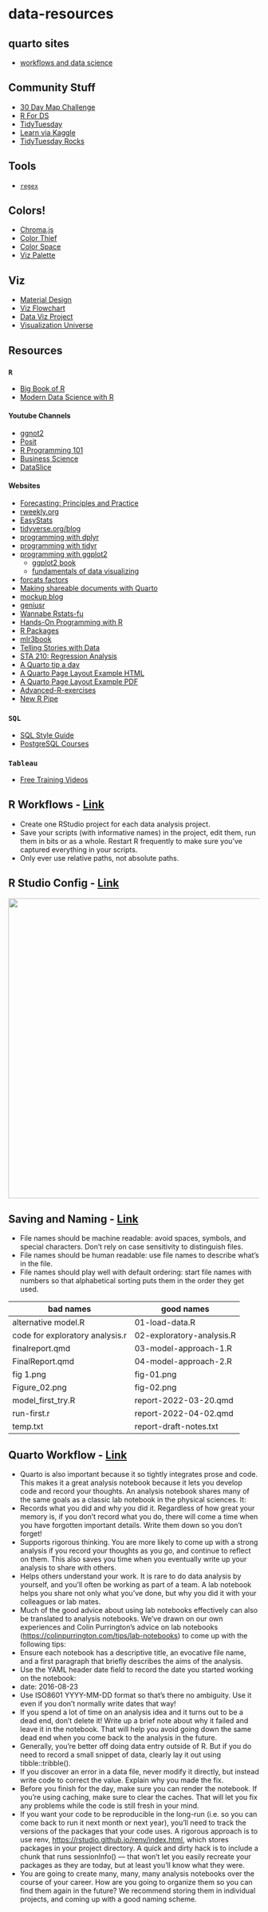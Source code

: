 # data-resources
## quarto sites
- [workflows and data science](https://tellingstorieswithdata.com/03-workflow.html)
## Community Stuff
- [30 Day Map Challenge](https://30daymapchallenge.com/)
- [R For DS](https://www.rfordatasci.com/)
- [TidyTuesday](https://github.com/rfordatascience/tidytuesday)
- [Learn via Kaggle](https://www.kaggle.com/learn)
- [TidyTuesday Rocks](https://nsgrantham.shinyapps.io/tidytuesdayrocks/)

## Tools
- [`regex`](https://regex-generator.olafneumann.org/?sampleText=2020-03-12T13%3A34%3A56.123Z%20INFO%20%20%5Borg.example.Class%5D%3A%20This%20is%20a%20%23simple%20%23logline%20containing%20a%20%27value%27.&flags=i)

## Colors!
- [Chroma.js](https://gka.github.io/palettes/#/9|s|948616,0b567b,ffffe0|ffffe0,ff005e,93003a|1|1)
- [Color Thief](https://lokeshdhakar.com/projects/color-thief/)
- [Color Space](https://mycolor.space/)
- [Viz Palette](https://projects.susielu.com/viz-palette)

## Viz
- [Material Design](https://m2.material.io/design/communication/data-visualization.html#types)
- [Viz Flowchart](https://extremepresentation.typepad.com/files/choosing-a-good-chart-09.pdf)
- [Data Viz Project](https://datavizproject.com/)
- [Visualization Universe](http://visualizationuniverse.com/charts/)
## Resources
### `R`
- [Big Book of R](https://www.bigbookofr.com/)
- [Modern Data Science with R](https://mdsr-book.github.io/mdsr2e/)
#### Youtube Channels
- [ggnot2](https://www.youtube.com/@ggnot2)
- [Posit](https://www.youtube.com/@PositPBC)
- [R Programming 101](https://www.youtube.com/@RProgramming101)
- [Business Science](https://www.youtube.com/@BusinessScience)
- [DataSlice](https://www.youtube.com/@dataslice)
#### Websites
- [Forecasting: Principles and Practice](https://otexts.com/fpp2/index.html)
- [rweekly.org](https://rweekly.org/)
- [EasyStats](https://easystats.github.io/easystats/)
- [tidyverse.org/blog](https://www.tidyverse.org/blog/)
- [programming with dplyr](https://dplyr.tidyverse.org/articles/programming.html)
- [programming with tidyr](https://tidyr.tidyverse.org/articles/programming.html)
- [programming with ggplot2](https://ggplot2-book.org/programming.html)
    - [ggplot2 book](https://ggplot2-book.org/index.html)
    - [fundamentals of data visualizing](https://clauswilke.com/dataviz/index.html)
- [forcats factors](https://blog.albertkuo.me/post/2022-01-04-reordering-geom-col-and-geom-bar-by-count-or-value/)
- [Making shareable documents with Quarto](https://openscapes.github.io/quarto-website-tutorial/)
- [mockup blog](https://themockup.blog/)
- [geniusr](https://ewenme.github.io/geniusr/)
- [Wannabe Rstats-fu](https://yutani.rbind.io/)
- [Hands-On Programming with R](https://jjallaire.github.io/hopr/)
- [R Packages](https://r-pkgs.org/)
- [mlr3book](https://mlr3book.mlr-org.com/)
- [Telling Stories with Data](https://tellingstorieswithdata.com/)
- [STA 210: Regression Analysis](https://sta210-s22.github.io/website/)
- [A Quarto tip a day](https://mine-cetinkaya-rundel.github.io/quarto-tip-a-day/)
- [A Quarto Page Layout Example HTML](https://quarto-dev.github.io/quarto-gallery/page-layout/tufte.html)
- [A Quarto Page Layout Example PDF](https://quarto-dev.github.io/quarto-gallery/page-layout/tufte.pdf)
- [Advanced-R-exercises](https://bookdown.org/IndrajeetPatil/Advanced-R-exercises/)
- [New R Pipe](https://www.infoworld.com/article/3621369/use-the-new-r-pipe-built-into-r-41.html)

### `SQL`
- [SQL Style Guide](https://www.sqlstyle.guide/)
- [PostgreSQL Courses](https://www.enterprisedb.com/training/free-postgres-training)

### `Tableau`
- [Free Training Videos](https://www.tableau.com/learn/training/20224)

## R Workflows - [Link](https://r4ds.hadley.nz/workflow-scripts.html#summary)
- Create one RStudio project for each data analysis project.
- Save your scripts (with informative names) in the project, edit them, run them in bits or as a whole. Restart R frequently to make sure you’ve captured everything in your scripts.
- Only ever use relative paths, not absolute paths.

## R Studio Config - [Link](https://r4ds.hadley.nz/workflow-scripts.html)
<img src = "https://r4ds.hadley.nz/diagrams/rstudio/clean-slate.png" width = "600px">

## Saving and Naming - [Link](https://r4ds.hadley.nz/workflow-scripts.html#saving-and-naming)
- File names should be machine readable: avoid spaces, symbols, and special characters. Don’t rely on case sensitivity to distinguish files.
- File names should be human readable: use file names to describe what’s in the file.
- File names should play well with default ordering: start file names with numbers so that alphabetical sorting puts them in the order they get used.

| bad names | good names |
|---|---|
| alternative model.R | 01-load-data.R |
| code for exploratory analysis.r | 02-exploratory-analysis.R |
| finalreport.qmd | 03-model-approach-1.R |
| FinalReport.qmd | 04-model-approach-2.R |
| fig 1.png | fig-01.png |
| Figure_02.png | fig-02.png |
| model_first_try.R | report-2022-03-20.qmd |
| run-first.r | report-2022-04-02.qmd |
| temp.txt | report-draft-notes.txt |

## Quarto Workflow - [Link](https://r4ds.hadley.nz/quarto-workflow.html)
- Quarto is also important because it so tightly integrates prose and code. This makes it a great analysis notebook because it lets you develop code and record your thoughts. An analysis notebook shares many of the same goals as a classic lab notebook in the physical sciences. It:
- Records what you did and why you did it. Regardless of how great your memory is, if you don’t record what you do, there will come a time when you have forgotten important details. Write them down so you don’t forget!
- Supports rigorous thinking. You are more likely to come up with a strong analysis if you record your thoughts as you go, and continue to reflect on them. This also saves you time when you eventually write up your analysis to share with others.
- Helps others understand your work. It is rare to do data analysis by yourself, and you’ll often be working as part of a team. A lab notebook helps you share not only what you’ve done, but why you did it with your colleagues or lab mates.
- Much of the good advice about using lab notebooks effectively can also be translated to analysis notebooks. We’ve drawn on our own experiences and Colin Purrington’s advice on lab notebooks (https://colinpurrington.com/tips/lab-notebooks) to come up with the following tips:
- Ensure each notebook has a descriptive title, an evocative file name, and a first paragraph that briefly describes the aims of the analysis.
- Use the YAML header date field to record the date you started working on the notebook:
- date: 2016-08-23
- Use ISO8601 YYYY-MM-DD format so that’s there no ambiguity. Use it even if you don’t normally write dates that way!
- If you spend a lot of time on an analysis idea and it turns out to be a dead end, don’t delete it! Write up a brief note about why it failed and leave it in the notebook. That will help you avoid going down the same dead end when you come back to the analysis in the future.
- Generally, you’re better off doing data entry outside of R. But if you do need to record a small snippet of data, clearly lay it out using tibble::tribble().
- If you discover an error in a data file, never modify it directly, but instead write code to correct the value. Explain why you made the fix.
- Before you finish for the day, make sure you can render the notebook. If you’re using caching, make sure to clear the caches. That will let you fix any problems while the code is still fresh in your mind.
- If you want your code to be reproducible in the long-run (i.e. so you can come back to run it next month or next year), you’ll need to track the versions of the packages that your code uses. A rigorous approach is to use renv, https://rstudio.github.io/renv/index.html, which stores packages in your project directory. A quick and dirty hack is to include a chunk that runs sessionInfo() — that won’t let you easily recreate your packages as they are today, but at least you’ll know what they were.
- You are going to create many, many, many analysis notebooks over the course of your career. How are you going to organize them so you can find them again in the future? We recommend storing them in individual projects, and coming up with a good naming scheme.
